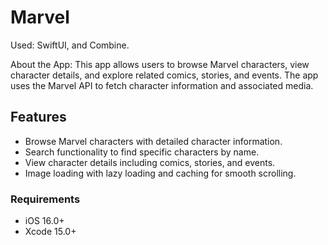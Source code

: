# Marvel

Used: SwiftUI, and Combine.

About the App: This app allows users to browse Marvel characters, view character details, and explore related comics, stories, and events. The app uses the Marvel API to fetch character information and associated media.

## Features

- Browse Marvel characters with detailed character information.
- Search functionality to find specific characters by name.
- View character details including comics, stories, and events.
- Image loading with lazy loading and caching for smooth scrolling.


### Requirements

- iOS 16.0+
- Xcode 15.0+
